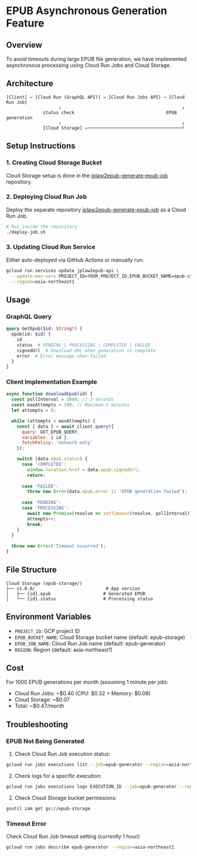 # EPUB Asynchronous Generation Feature

## Overview

To avoid timeouts during large EPUB file generation, we have implemented asynchronous processing using Cloud Run Jobs and Cloud Storage.

## Architecture

```
[Client] → [Cloud Run (GraphQL API)] → [Cloud Run Jobs API] → [Cloud Run Job]
                    ↓                                              ↓
              status check                                   EPUB generation
                    ↓                                              ↓
              [Cloud Storage] ←────────────────────────────────────┘
```

## Setup Instructions

### 1. Creating Cloud Storage Bucket

Cloud Storage setup is done in the [jplaw2epub-generate-epub-job](https://github.com/ngs/jplaw2epub-generate-epub-job) repository.

### 2. Deploying Cloud Run Job

Deploy the separate repository [jplaw2epub-generate-epub-job](https://github.com/ngs/jplaw2epub-generate-epub-job) as a Cloud Run Job.

```bash
# Run inside the repository
./deploy-job.sh
```

### 3. Updating Cloud Run Service

Either auto-deployed via GitHub Actions or manually run:

```bash
gcloud run services update jplaw2epub-api \
  --update-env-vars PROJECT_ID=YOUR_PROJECT_ID,EPUB_BUCKET_NAME=epub-storage,EPUB_JOB_NAME=epub-generator,REGION=asia-northeast1 \
  --region=asia-northeast1
```

## Usage

### GraphQL Query

```graphql
query GetEpub($id: String!) {
  epub(id: $id) {
    id
    status  # PENDING | PROCESSING | COMPLETED | FAILED
    signedUrl  # Download URL when generation is complete
    error  # Error message when failed
  }
}
```

### Client Implementation Example

```javascript
async function downloadEpub(id) {
  const pollInterval = 3000; // 3 seconds
  const maxAttempts = 100; // Maximum 5 minutes
  let attempts = 0;

  while (attempts < maxAttempts) {
    const { data } = await client.query({
      query: GET_EPUB_QUERY,
      variables: { id },
      fetchPolicy: 'network-only'
    });

    switch (data.epub.status) {
      case 'COMPLETED':
        window.location.href = data.epub.signedUrl;
        return;
      
      case 'FAILED':
        throw new Error(data.epub.error || 'EPUB generation failed');
      
      case 'PENDING':
      case 'PROCESSING':
        await new Promise(resolve => setTimeout(resolve, pollInterval));
        attempts++;
        break;
    }
  }
  
  throw new Error('Timeout occurred');
}
```

## File Structure

```
Cloud Storage (epub-storage/)
├── v1.0.0/                           # App version
│   ├── {id}.epub                    # Generated EPUB
│   └── {id}.status                  # Processing status
```

## Environment Variables

- `PROJECT_ID`: GCP project ID
- `EPUB_BUCKET_NAME`: Cloud Storage bucket name (default: epub-storage)
- `EPUB_JOB_NAME`: Cloud Run Job name (default: epub-generator)
- `REGION`: Region (default: asia-northeast1)

## Cost

For 1000 EPUB generations per month (assuming 1 minute per job):
- Cloud Run Jobs: ~$0.40 (CPU: $0.32 + Memory: $0.08)
- Cloud Storage: ~$0.07
- Total: ~$0.47/month

## Troubleshooting

### EPUB Not Being Generated

1. Check Cloud Run Job execution status:
```bash
gcloud run jobs executions list --job=epub-generator --region=asia-northeast1
```

2. Check logs for a specific execution:
```bash
gcloud run jobs executions logs EXECUTION_ID --job=epub-generator --region=asia-northeast1
```

2. Check Cloud Storage bucket permissions:
```bash
gsutil iam get gs://epub-storage
```

### Timeout Error

Check Cloud Run Job timeout setting (currently 1 hour):
```bash
gcloud run jobs describe epub-generator --region=asia-northeast1
```
